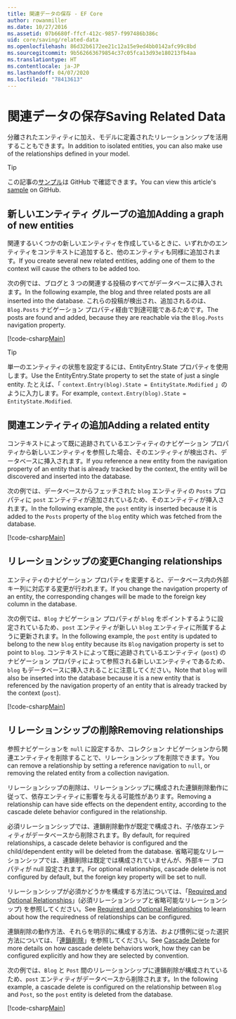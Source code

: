 ```yaml
---
title: 関連データの保存 - EF Core
author: rowanmiller
ms.date: 10/27/2016
ms.assetid: 07b6680f-ffcf-412c-9857-f997486b386c
uid: core/saving/related-data
ms.openlocfilehash: 86d32b6172ee21c12a15e9ed4bb0142afc99c8bd
ms.sourcegitcommit: 9b562663679854c37c05fca13d93e180213fb4aa
ms.translationtype: HT
ms.contentlocale: ja-JP
ms.lasthandoff: 04/07/2020
ms.locfileid: "78413613"
---
```

# <a name="saving-related-data"></a><span data-ttu-id="f5611-102">関連データの保存</span><span class="sxs-lookup"><span data-stu-id="f5611-102">Saving Related Data</span></span>

<span data-ttu-id="f5611-103">分離されたエンティティに加え、モデルに定義されたリレーションシップを活用することもできます。</span><span class="sxs-lookup"><span data-stu-id="f5611-103">In addition to isolated entities, you can also make use of the relationships defined in your model.</span></span>

> [!TIP]  
> <span data-ttu-id="f5611-104">この記事の[サンプル](https://github.com/dotnet/EntityFramework.Docs/tree/master/samples/core/Saving/RelatedData/)は GitHub で確認できます。</span><span class="sxs-lookup"><span data-stu-id="f5611-104">You can view this article's [sample](https://github.com/dotnet/EntityFramework.Docs/tree/master/samples/core/Saving/RelatedData/) on GitHub.</span></span>

## <a name="adding-a-graph-of-new-entities"></a><span data-ttu-id="f5611-105">新しいエンティティ グループの追加</span><span class="sxs-lookup"><span data-stu-id="f5611-105">Adding a graph of new entities</span></span>

<span data-ttu-id="f5611-106">関連するいくつかの新しいエンティティを作成しているときに、いずれかのエンティティをコンテキストに追加すると、他のエンティティも同様に追加されます。</span><span class="sxs-lookup"><span data-stu-id="f5611-106">If you create several new related entities, adding one of them to the context will cause the others to be added too.</span></span>

<span data-ttu-id="f5611-107">次の例では、ブログと 3 つの関連する投稿のすべてがデータベースに挿入されます。</span><span class="sxs-lookup"><span data-stu-id="f5611-107">In the following example, the blog and three related posts are all inserted into the database.</span></span> <span data-ttu-id="f5611-108">これらの投稿が検出され、追加されるのは、`Blog.Posts` ナビゲーション プロパティ経由で到達可能であるためです。</span><span class="sxs-lookup"><span data-stu-id="f5611-108">The posts are found and added, because they are reachable via the `Blog.Posts` navigation property.</span></span>

[!code-csharp[Main](../../../samples/core/Saving/RelatedData/Sample.cs#AddingGraphOfEntities)]

> [!TIP]  
> <span data-ttu-id="f5611-109">単一のエンティティの状態を設定するには、EntityEntry.State プロパティを使用します。</span><span class="sxs-lookup"><span data-stu-id="f5611-109">Use the EntityEntry.State property to set the state of just a single entity.</span></span> <span data-ttu-id="f5611-110">たとえば、「 `context.Entry(blog).State = EntityState.Modified` 」のように入力します。</span><span class="sxs-lookup"><span data-stu-id="f5611-110">For example, `context.Entry(blog).State = EntityState.Modified`.</span></span>

## <a name="adding-a-related-entity"></a><span data-ttu-id="f5611-111">関連エンティティの追加</span><span class="sxs-lookup"><span data-stu-id="f5611-111">Adding a related entity</span></span>

<span data-ttu-id="f5611-112">コンテキストによって既に追跡されているエンティティのナビゲーション プロパティから新しいエンティティを参照した場合、そのエンティティが検出され、データベースに挿入されます。</span><span class="sxs-lookup"><span data-stu-id="f5611-112">If you reference a new entity from the navigation property of an entity that is already tracked by the context, the entity will be discovered and inserted into the database.</span></span>

<span data-ttu-id="f5611-113">次の例では、データベースからフェッチされた `blog` エンティティの `Posts` プロパティに `post` エンティティが追加されているため、そのエンティティが挿入されます。</span><span class="sxs-lookup"><span data-stu-id="f5611-113">In the following example, the `post` entity is inserted because it is added to the `Posts` property of the `blog` entity which was fetched from the database.</span></span>

[!code-csharp[Main](../../../samples/core/Saving/RelatedData/Sample.cs#AddingRelatedEntity)]

## <a name="changing-relationships"></a><span data-ttu-id="f5611-114">リレーションシップの変更</span><span class="sxs-lookup"><span data-stu-id="f5611-114">Changing relationships</span></span>

<span data-ttu-id="f5611-115">エンティティのナビゲーション プロパティを変更すると、データベース内の外部キー列に対応する変更が行われます。</span><span class="sxs-lookup"><span data-stu-id="f5611-115">If you change the navigation property of an entity, the corresponding changes will be made to the foreign key column in the database.</span></span>

<span data-ttu-id="f5611-116">次の例では、`Blog` ナビゲーション プロパティが `blog` をポイントするように設定されているため、`post` エンティティが新しい `blog` エンティティに所属するように更新されます。</span><span class="sxs-lookup"><span data-stu-id="f5611-116">In the following example, the `post` entity is updated to belong to the new `blog` entity because its `Blog` navigation property is set to point to `blog`.</span></span> <span data-ttu-id="f5611-117">コンテキストによって既に追跡されているエンティティ (`post`) のナビゲーション プロパティによって参照される新しいエンティティであるため、`blog` もデータベースに挿入されることに注意してください。</span><span class="sxs-lookup"><span data-stu-id="f5611-117">Note that `blog` will also be inserted into the database because it is a new entity that is referenced by the navigation property of an entity that is already tracked by the context (`post`).</span></span>

[!code-csharp[Main](../../../samples/core/Saving/RelatedData/Sample.cs#ChangingRelationships)]

## <a name="removing-relationships"></a><span data-ttu-id="f5611-118">リレーションシップの削除</span><span class="sxs-lookup"><span data-stu-id="f5611-118">Removing relationships</span></span>

<span data-ttu-id="f5611-119">参照ナビゲーションを `null` に設定するか、コレクション ナビゲーションから関連エンティティを削除することで、リレーションシップを削除できます。</span><span class="sxs-lookup"><span data-stu-id="f5611-119">You can remove a relationship by setting a reference navigation to `null`, or removing the related entity from a collection navigation.</span></span>

<span data-ttu-id="f5611-120">リレーションシップの削除は、リレーションシップに構成された連鎖削除動作に従って、依存エンティティに影響を与える可能性があります。</span><span class="sxs-lookup"><span data-stu-id="f5611-120">Removing a relationship can have side effects on the dependent entity, according to the cascade delete behavior configured in the relationship.</span></span>

<span data-ttu-id="f5611-121">必須リレーションシップでは、連鎖削除動作が既定で構成され、子/依存エンティティがデータベースから削除されます。</span><span class="sxs-lookup"><span data-stu-id="f5611-121">By default, for required relationships, a cascade delete behavior is configured and the child/dependent entity will be deleted from the database.</span></span> <span data-ttu-id="f5611-122">省略可能なリレーションシップでは、連鎖削除は既定では構成されていませんが、外部キー プロパティが null 設定されます。</span><span class="sxs-lookup"><span data-stu-id="f5611-122">For optional relationships, cascade delete is not configured by default, but the foreign key property will be set to null.</span></span>

<span data-ttu-id="f5611-123">リレーションシップが必須かどうかを構成する方法については、「[Required and Optional Relationships](../modeling/relationships.md#required-and-optional-relationships)」(必須リレーションシップと省略可能なリレーションシップ) を参照してください。</span><span class="sxs-lookup"><span data-stu-id="f5611-123">See [Required and Optional Relationships](../modeling/relationships.md#required-and-optional-relationships) to learn about how the requiredness of relationships can be configured.</span></span>

<span data-ttu-id="f5611-124">連鎖削除の動作方法、それらを明示的に構成する方法、および慣例に従った選択方法については、「[連鎖削除](cascade-delete.md)」を参照してください。</span><span class="sxs-lookup"><span data-stu-id="f5611-124">See [Cascade Delete](cascade-delete.md) for more details on how cascade delete behaviors work, how they can be configured explicitly and  how they are selected by convention.</span></span>

<span data-ttu-id="f5611-125">次の例では、`Blog` と `Post` 間のリレーションシップに連鎖削除が構成されているため、`post` エンティティがデータベースから削除されます。</span><span class="sxs-lookup"><span data-stu-id="f5611-125">In the following example, a cascade delete is configured on the relationship between `Blog` and `Post`, so the `post` entity is deleted from the database.</span></span>

[!code-csharp[Main](../../../samples/core/Saving/RelatedData/Sample.cs#RemovingRelationships)]
